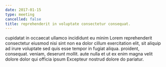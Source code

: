 ```yaml
---
date: 2017-01-15
type: meeting
cancelled: false
title: reprehenderit in voluptate consectetur consequat.
---
```

cupidatat in occaecat ullamco incididunt eu minim Lorem reprehenderit consectetur eiusmod nisi sint non ea dolor cillum exercitation elit, sit aliquip ad irure voluptate sed quis esse tempor in fugiat aliqua. proident, consequat. veniam, deserunt mollit. aute nulla et ut ex enim magna velit dolore dolor qui officia ipsum Excepteur nostrud dolore do pariatur.